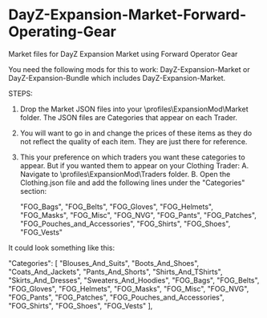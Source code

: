 # DayZ-Expansion-Market-Forward-Operating-Gear
Market files for DayZ Expansion Market using Forward Operator Gear

You need the following mods for this to work: DayZ-Expansion-Market or DayZ-Expansion-Bundle which includes DayZ-Expansion-Market. 

STEPS: 
  1. Drop the Market JSON files into your \profiles\ExpansionMod\Market folder. The JSON files are Categories that appear on each Trader.
  2. You will want to go in and change the prices of these items as they do not reflect the quality of each item. They are just there for reference. 
  3. This your preference on which traders you want these categories to appear. But if you wanted them to appear on your Clothing Trader:
      A. Navigate to \profiles\ExpansionMod\Traders folder. 
      B. Open the Clothing.json file and add the following lines under the "Categories" section:
      
      "FOG_Bags",
      "FOG_Belts",
      "FOG_Gloves",
      "FOG_Helmets",
      "FOG_Masks",
      "FOG_Misc",
      "FOG_NVG",
      "FOG_Pants",
      "FOG_Patches",
      "FOG_Pouches_and_Accessories",
      "FOG_Shirts",
      "FOG_Shoes",
      "FOG_Vests"
      
It could look something like this:
      
"Categories": [
        "Blouses_And_Suits",
        "Boots_And_Shoes",
        "Coats_And_Jackets",
        "Pants_And_Shorts",
        "Shirts_And_TShirts",
        "Skirts_And_Dresses",
        "Sweaters_And_Hoodies",
        "FOG_Bags",
        "FOG_Belts",
        "FOG_Gloves",
        "FOG_Helmets",
        "FOG_Masks",
        "FOG_Misc",
        "FOG_NVG",
        "FOG_Pants",
        "FOG_Patches",
        "FOG_Pouches_and_Accessories",
        "FOG_Shirts",
        "FOG_Shoes",
        "FOG_Vests"
],

